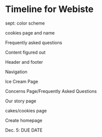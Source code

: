 # Timeline for Webiste

sept: color scheme

cookies page and name
      
Frequently asked questions
      
Content figured out


Header and footer

Navigation

Ice Cream Page

Concerns Page/Frequently Asked Questions

Our story page

cakes/cookies page

Create homepage

Dec. 5: DUE DATE

